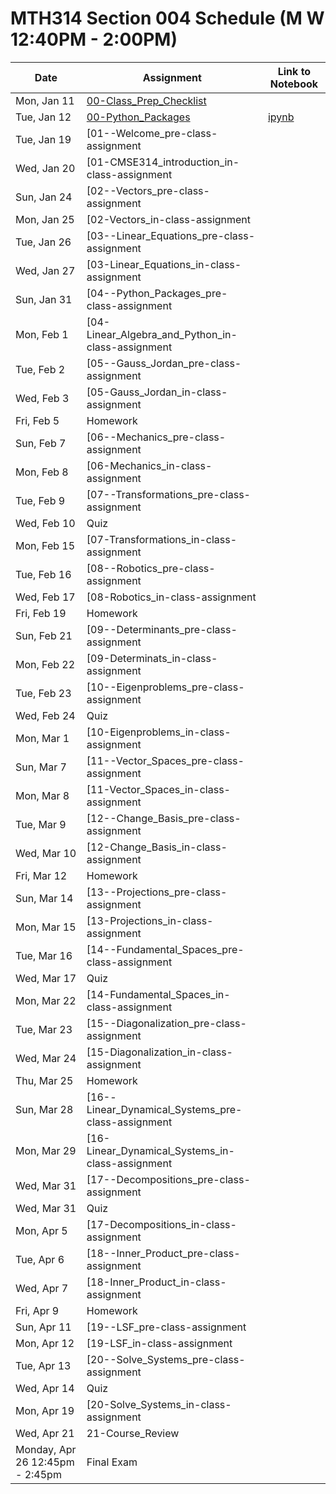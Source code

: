 # MTH314 Section 004 Schedule (M W 12:40PM - 2:00PM)

| Date | Assignment | Link to Notebook |
|------|------------|------------------|
| Mon, Jan 11 | [00-Class_Prep_Checklist](00-Class_Prep_Checklist.html) |      |
| Tue, Jan 12 | [00-Python_Packages](00-Python_Packages.html) | [ipynb](00-Python_Packages.ipynb) |
| Tue, Jan 19 | [01--Welcome_pre-class-assignment |      |
| Wed, Jan 20 | [01-CMSE314_introduction_in-class-assignment |      |
| Sun, Jan 24 | [02--Vectors_pre-class-assignment |      |
| Mon, Jan 25 | [02-Vectors_in-class-assignment |      |
| Tue, Jan 26 | [03--Linear_Equations_pre-class-assignment |      |
| Wed, Jan 27 | [03-Linear_Equations_in-class-assignment |      |
| Sun, Jan 31 | [04--Python_Packages_pre-class-assignment |      |
| Mon, Feb 1 | [04-Linear_Algebra_and_Python_in-class-assignment |      |
| Tue, Feb 2 | [05--Gauss_Jordan_pre-class-assignment |      |
| Wed, Feb 3 | [05-Gauss_Jordan_in-class-assignment |      |
| Fri, Feb 5 | Homework |      |
| Sun, Feb 7 | [06--Mechanics_pre-class-assignment |      |
| Mon, Feb 8 | [06-Mechanics_in-class-assignment |      |
| Tue, Feb 9 | [07--Transformations_pre-class-assignment |      |
| Wed, Feb 10 | Quiz |      |
| Mon, Feb 15 | [07-Transformations_in-class-assignment |      |
| Tue, Feb 16 | [08--Robotics_pre-class-assignment |      |
| Wed, Feb 17 | [08-Robotics_in-class-assignment |      |
| Fri, Feb 19 | Homework |      |
| Sun, Feb 21 | [09--Determinants_pre-class-assignment |      |
| Mon, Feb 22 | [09-Determinats_in-class-assignment |      |
| Tue, Feb 23 | [10--Eigenproblems_pre-class-assignment |      |
| Wed, Feb 24 | Quiz |      |
| Mon, Mar 1 | [10-Eigenproblems_in-class-assignment |      |
| Sun, Mar 7 | [11--Vector_Spaces_pre-class-assignment |      |
| Mon, Mar 8 | [11-Vector_Spaces_in-class-assignment |      |
| Tue, Mar 9 | [12--Change_Basis_pre-class-assignment |      |
| Wed, Mar 10 | [12-Change_Basis_in-class-assignment |      |
| Fri, Mar 12 | Homework |      |
| Sun, Mar 14 | [13--Projections_pre-class-assignment |      |
| Mon, Mar 15 | [13-Projections_in-class-assignment |      |
| Tue, Mar 16 | [14--Fundamental_Spaces_pre-class-assignment |      |
| Wed, Mar 17 | Quiz |      |
| Mon, Mar 22 | [14-Fundamental_Spaces_in-class-assignment |      |
| Tue, Mar 23 | [15--Diagonalization_pre-class-assignment |      |
| Wed, Mar 24 | [15-Diagonalization_in-class-assignment |      |
| Thu, Mar 25 | Homework |      |
| Sun, Mar 28 | [16--Linear_Dynamical_Systems_pre-class-assignment |      |
| Mon, Mar 29 | [16-Linear_Dynamical_Systems_in-class-assignment |      |
| Wed, Mar 31 | [17--Decompositions_pre-class-assignment |      |
| Wed, Mar 31 | Quiz |      |
| Mon, Apr 5 | [17-Decompositions_in-class-assignment |      |
| Tue, Apr 6 | [18--Inner_Product_pre-class-assignment |      |
| Wed, Apr 7 | [18-Inner_Product_in-class-assignment |      |
| Fri, Apr 9 | Homework |      |
| Sun, Apr 11 | [19--LSF_pre-class-assignment |      |
| Mon, Apr 12 | [19-LSF_in-class-assignment |      |
| Tue, Apr 13 | [20--Solve_Systems_pre-class-assignment |      |
| Wed, Apr 14 | Quiz |      |
| Mon, Apr 19 | [20-Solve_Systems_in-class-assignment |      |
| Wed, Apr 21 | 21-Course_Review |      |
| Monday, Apr 26 12:45pm - 2:45pm  | Final Exam |      |
